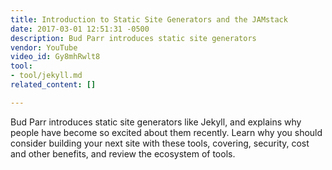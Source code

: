 ```yaml
---
title: Introduction to Static Site Generators and the JAMstack
date: 2017-03-01 12:51:31 -0500
description: Bud Parr introduces static site generators
vendor: YouTube
video_id: Gy8mhRwlt8
tool:
- tool/jekyll.md
related_content: []

---
```

Bud Parr introduces static site generators like Jekyll, and explains why people have become so excited about them recently. Learn why you should consider building your next site with these tools, covering, security, cost and other benefits, and review the ecosystem of tools.